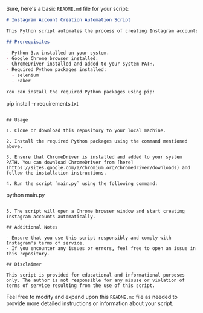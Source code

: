 Sure, here's a basic `README.md` file for your script:

```markdown
# Instagram Account Creation Automation Script

This Python script automates the process of creating Instagram accounts using temporary email addresses. It utilizes Selenium for web automation, Faker for generating fake data, and SQLite for managing temporary email addresses.

## Prerequisites

- Python 3.x installed on your system.
- Google Chrome browser installed.
- ChromeDriver installed and added to your system PATH.
- Required Python packages installed:
  - selenium
  - Faker

You can install the required Python packages using pip:
```
pip install -r requirements.txt
```

## Usage

1. Clone or download this repository to your local machine.

2. Install the required Python packages using the command mentioned above.

3. Ensure that ChromeDriver is installed and added to your system PATH. You can download ChromeDriver from [here](https://sites.google.com/a/chromium.org/chromedriver/downloads) and follow the installation instructions.

4. Run the script `main.py` using the following command:
```
python main.py
```

5. The script will open a Chrome browser window and start creating Instagram accounts automatically.

## Additional Notes

- Ensure that you use this script responsibly and comply with Instagram's terms of service.
- If you encounter any issues or errors, feel free to open an issue in this repository.

## Disclaimer

This script is provided for educational and informational purposes only. The author is not responsible for any misuse or violation of terms of service resulting from the use of this script.
```

Feel free to modify and expand upon this `README.md` file as needed to provide more detailed instructions or information about your script.